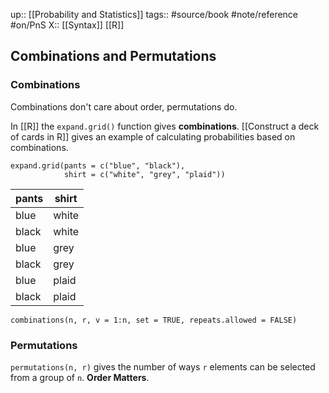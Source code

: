 up:: [[Probability and Statistics]]
tags:: #source/book #note/reference #on/PnS 
X:: [[Syntax]]  [[R]]

## Combinations and Permutations


### Combinations

Combinations don't care about order, permutations do.

In [[R]] the `expand.grid()` function gives __combinations__. [[Construct a deck of cards in R]] gives an example of calculating probabilities based on combinations.

```
expand.grid(pants = c("blue", "black"),
            shirt = c("white", "grey", "plaid"))
```


| pants | shirt |
| ----- | ----- |
| blue  | white |
| black | white |
| blue  | grey  |
| black | grey  |
| blue  | plaid |
| black | plaid |

```
combinations(n, r, v = 1:n, set = TRUE, repeats.allowed = FALSE)
```

### Permutations

`permutations(n, r)` gives the number of ways `r` elements can be selected from a group of `n`. __Order Matters__.



